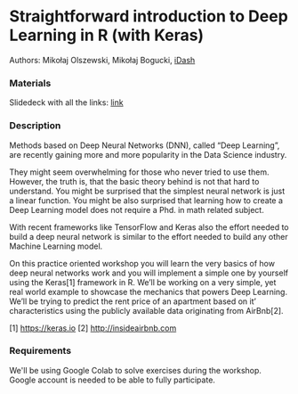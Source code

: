 # Straightforward introduction to Deep Learning in R (with Keras)

Authors: Mikołaj Olszewski, Mikołaj Bogucki, [iDash](https://idash.pl/)

### Materials

Slidedeck with all the links: [link](https://idashpl.github.io/wprowadzenie_do_deep_learningu/prezentacja/dl_intro_r.html)

### Description

Methods based on Deep Neural Networks (DNN), called “Deep Learning”, are recently gaining more and more popularity in the Data Science industry. 

They might seem overwhelming for those who never tried to use them. However, the truth is, that the basic theory behind is not that hard to understand. You might be surprised that the simplest neural network is just a linear function. You might be also surprised that learning how to create a Deep Learning model does not require a Phd. in math related subject. 

With recent frameworks like TensorFlow and Keras also the effort needed to build a deep neural network is similar to the effort needed to build any other Machine Learning model.

On this practice oriented workshop you will learn the very basics of how deep neural networks work and you will implement a simple one by yourself using the Keras[1] framework in R. We’ll be working on a very simple, yet real world example to showcase the mechanics that powers Deep Learning. We’ll be trying to predict the rent price of an apartment based on it’ characteristics using the publicly available data originating from AirBnb[2].

[1] https://keras.io
[2] http://insideairbnb.com 

### Requirements

We'll be using Google Colab to solve exercises during the workshop. Google account is needed to be able to fully participate.
